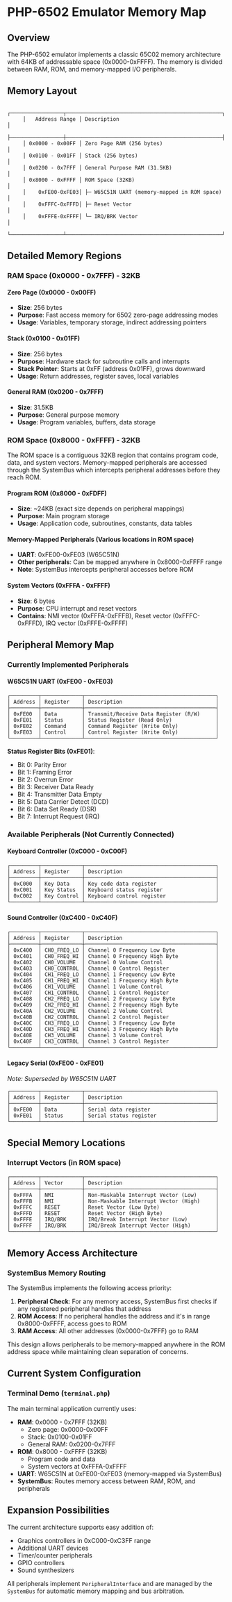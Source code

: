 # PHP-6502 Emulator Memory Map

## Overview

The PHP-6502 emulator implements a classic 65C02 memory architecture with 64KB
of addressable space (0x0000-0xFFFF). The memory is divided between RAM, ROM,
and memory-mapped I/O peripherals.

## Memory Layout

```
     ┌─────────────────┬──────────────────────────────────────────────────┐
     │   Address Range │ Description                                      │
     ├─────────────────┼──────────────────────────────────────────────────┤
     │ 0x0000 - 0x00FF │ Zero Page RAM (256 bytes)                        │
     │ 0x0100 - 0x01FF │ Stack (256 bytes)                                │
     │ 0x0200 - 0x7FFF │ General Purpose RAM (31.5KB)                     │
     │ 0x8000 - 0xFFFF │ ROM Space (32KB)                                 │
     │    0xFE00-0xFE03│ ├─ W65C51N UART (memory-mapped in ROM space)     │
     │    0xFFFC-0xFFFD│ ├─ Reset Vector                                  │
     │    0xFFFE-0xFFFF│ └─ IRQ/BRK Vector                                │
     └─────────────────┴──────────────────────────────────────────────────┘
```

## Detailed Memory Regions

### RAM Space (0x0000 - 0x7FFF) - 32KB

#### Zero Page (0x0000 - 0x00FF)

- **Size**: 256 bytes
- **Purpose**: Fast access memory for 6502 zero-page addressing modes
- **Usage**: Variables, temporary storage, indirect addressing pointers

#### Stack (0x0100 - 0x01FF)

- **Size**: 256 bytes
- **Purpose**: Hardware stack for subroutine calls and interrupts
- **Stack Pointer**: Starts at 0xFF (address 0x01FF), grows downward
- **Usage**: Return addresses, register saves, local variables

#### General RAM (0x0200 - 0x7FFF)

- **Size**: 31.5KB
- **Purpose**: General purpose memory
- **Usage**: Program variables, buffers, data storage

### ROM Space (0x8000 - 0xFFFF) - 32KB

The ROM space is a contiguous 32KB region that contains program code, data, and
system vectors. Memory-mapped peripherals are accessed through the SystemBus
which intercepts peripheral addresses before they reach ROM.

#### Program ROM (0x8000 - 0xFDFF)

- **Size**: ~24KB (exact size depends on peripheral mappings)
- **Purpose**: Main program storage
- **Usage**: Application code, subroutines, constants, data tables

#### Memory-Mapped Peripherals (Various locations in ROM space)

- **UART**: 0xFE00-0xFE03 (W65C51N)
- **Other peripherals**: Can be mapped anywhere in 0x8000-0xFFFF range
- **Note**: SystemBus intercepts peripheral accesses before ROM

#### System Vectors (0xFFFA - 0xFFFF)

- **Size**: 6 bytes
- **Purpose**: CPU interrupt and reset vectors
- **Contains**: NMI vector (0xFFFA-0xFFFB), Reset vector (0xFFFC-0xFFFD), IRQ
vector (0xFFFE-0xFFFF)

## Peripheral Memory Map

### Currently Implemented Peripherals

#### W65C51N UART (0xFE00 - 0xFE03)

```
┌─────────┬─────────────┬──────────────────────────────────────────┐
│ Address │ Register    │ Description                              │
├─────────┼─────────────┼──────────────────────────────────────────┤
│ 0xFE00  │ Data        │ Transmit/Receive Data Register (R/W)     │
│ 0xFE01  │ Status      │ Status Register (Read Only)              │
│ 0xFE02  │ Command     │ Command Register (Write Only)            │
│ 0xFE03  │ Control     │ Control Register (Write Only)            │
└─────────┴─────────────┴──────────────────────────────────────────┘
```

**Status Register Bits (0xFE01)**:

- Bit 0: Parity Error
- Bit 1: Framing Error
- Bit 2: Overrun Error
- Bit 3: Receiver Data Ready
- Bit 4: Transmitter Data Empty
- Bit 5: Data Carrier Detect (DCD)
- Bit 6: Data Set Ready (DSR)
- Bit 7: Interrupt Request (IRQ)

### Available Peripherals (Not Currently Connected)

#### Keyboard Controller (0xC000 - 0xC00F)

```
┌─────────┬─────────────┬──────────────────────────────────────────┐
│ Address │ Register    │ Description                              │
├─────────┼─────────────┼──────────────────────────────────────────┤
│ 0xC000  │ Key Data    │ Key code data register                   │
│ 0xC001  │ Key Status  │ Keyboard status register                 │
│ 0xC002  │ Key Control │ Keyboard control register                │
└─────────┴─────────────┴──────────────────────────────────────────┘
```

#### Sound Controller (0xC400 - 0xC40F)

```
┌─────────┬─────────────┬──────────────────────────────────────────┐
│ Address │ Register    │ Description                              │
├─────────┼─────────────┼──────────────────────────────────────────┤
│ 0xC400  │ CH0_FREQ_LO │ Channel 0 Frequency Low Byte             │
│ 0xC401  │ CH0_FREQ_HI │ Channel 0 Frequency High Byte            │
│ 0xC402  │ CH0_VOLUME  │ Channel 0 Volume Control                 │
│ 0xC403  │ CH0_CONTROL │ Channel 0 Control Register               │
│ 0xC404  │ CH1_FREQ_LO │ Channel 1 Frequency Low Byte             │
│ 0xC405  │ CH1_FREQ_HI │ Channel 1 Frequency High Byte            │
│ 0xC406  │ CH1_VOLUME  │ Channel 1 Volume Control                 │
│ 0xC407  │ CH1_CONTROL │ Channel 1 Control Register               │
│ 0xC408  │ CH2_FREQ_LO │ Channel 2 Frequency Low Byte             │
│ 0xC409  │ CH2_FREQ_HI │ Channel 2 Frequency High Byte            │
│ 0xC40A  │ CH2_VOLUME  │ Channel 2 Volume Control                 │
│ 0xC40B  │ CH2_CONTROL │ Channel 2 Control Register               │
│ 0xC40C  │ CH3_FREQ_LO │ Channel 3 Frequency Low Byte             │
│ 0xC40D  │ CH3_FREQ_HI │ Channel 3 Frequency High Byte            │
│ 0xC40E  │ CH3_VOLUME  │ Channel 3 Volume Control                 │
│ 0xC40F  │ CH3_CONTROL │ Channel 3 Control Register               │
└─────────┴─────────────┴──────────────────────────────────────────┘
```

#### Legacy Serial (0xFE00 - 0xFE01)

*Note: Superseded by W65C51N UART*

```
┌─────────┬─────────────┬──────────────────────────────────────────┐
│ Address │ Register    │ Description                              │
├─────────┼─────────────┼──────────────────────────────────────────┤
│ 0xFE00  │ Data        │ Serial data register                     │
│ 0xFE01  │ Status      │ Serial status register                   │
└─────────┴─────────────┴──────────────────────────────────────────┘
```

## Special Memory Locations

### Interrupt Vectors (in ROM space)

```
┌─────────┬─────────────┬──────────────────────────────────────────┐
│ Address │ Vector      │ Description                              │
├─────────┼─────────────┼──────────────────────────────────────────┤
│ 0xFFFA  │ NMI         │ Non-Maskable Interrupt Vector (Low)      │
│ 0xFFFB  │ NMI         │ Non-Maskable Interrupt Vector (High)     │
│ 0xFFFC  │ RESET       │ Reset Vector (Low Byte)                  │
│ 0xFFFD  │ RESET       │ Reset Vector (High Byte)                 │
│ 0xFFFE  │ IRQ/BRK     │ IRQ/Break Interrupt Vector (Low)         │
│ 0xFFFF  │ IRQ/BRK     │ IRQ/Break Interrupt Vector (High)        │
└─────────┴─────────────┴──────────────────────────────────────────┘
```

## Memory Access Architecture

### SystemBus Memory Routing

The SystemBus implements the following access priority:

1. **Peripheral Check**: For any memory access, SystemBus first checks if any
registered peripheral handles that address
1. **ROM Access**: If no peripheral handles the address and it's in range
0x8000-0xFFFF, access goes to ROM
1. **RAM Access**: All other addresses (0x0000-0x7FFF) go to RAM

This design allows peripherals to be memory-mapped anywhere in the ROM address
space while maintaining clean separation of concerns.

## Current System Configuration

### Terminal Demo (`terminal.php`)

The main terminal application currently uses:

- **RAM**: 0x0000 - 0x7FFF (32KB)
  - Zero page: 0x0000-0x00FF
  - Stack: 0x0100-0x01FF
  - General RAM: 0x0200-0x7FFF
- **ROM**: 0x8000 - 0xFFFF (32KB)
  - Program code and data
  - System vectors at 0xFFFA-0xFFFF
- **UART**: W65C51N at 0xFE00-0xFE03 (memory-mapped via SystemBus)
- **SystemBus**: Routes memory access between RAM, ROM, and peripherals

## Expansion Possibilities

The current architecture supports easy addition of:

- Graphics controllers in 0xC000-0xC3FF range
- Additional UART devices
- Timer/counter peripherals
- GPIO controllers
- Sound synthesizers

All peripherals implement `PeripheralInterface` and are managed by the
`SystemBus` for automatic memory mapping and bus arbitration.


